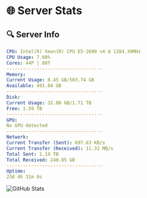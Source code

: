 # 🌐 Server Stats
## 🔍 Server Info
```yaml
CPU: Intel(R) Xeon(R) CPU E5-2699 v4 @ 1384.39MHz
CPU Usage: 7.60%
Cores: 44P | 88T
-----------------------------------
Memory:
Current Usage: 8.45 GB/503.74 GB
Available: 491.84 GB
-----------------------------------
Disk:
Current Usage: 32.88 GB/1.71 TB
Free: 1.59 TB
-----------------------------------
GPU:
No GPU detected
-----------------------------------
Network:
Current Transfer (Sent): 697.63 KB/s
Current Transfer (Received): 11.32 MB/s
Total Sent: 1.19 TB
Total Received: 240.85 GB
-----------------------------------
Uptime:
23d 4h 31m 0s
```
![GitHub Stats](https://img.shields.io/badge/Updated-2025-05-12_21:39:48-blue)